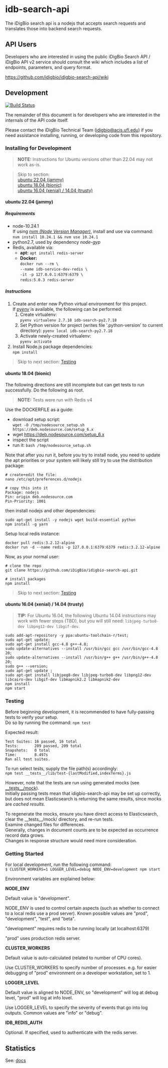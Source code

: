 # idb-search-api

The iDigBio search api is a nodejs that accepts search requests and
translates those into backend search requests.

## API Users

Developers who are interested in using the public iDigBio Search API /
iDigBio API v2 service should consult the wiki which includes a list
of endpoints, parameters, and query format.

https://github.com/idigbio/idigbio-search-api/wiki

## Development

[![Build Status](https://travis-ci.com/iDigBio/idigbio-search-api.svg?branch=master)](https://travis-ci.com/iDigBio/idigbio-search-api)


The remainder of this document is for developers who are interested in
the internals of the API code itself.

Please contact the iDigBio Technical Team (idigbio@acis.ufl.edu) if you need assistance installing, running, or developing code from this repository.

### Installing for Development

> **NOTE:** Instructions for Ubuntu versions other than 22.04 may not work as-is.

> Skip to section:  
> [ubuntu 22.04 (jammy)](#ubuntu-2204-jammy)  
> [ubuntu 18.04 (bionic)](#ubuntu-1804-bionic)  
> [ubuntu 16.04 (xenial) / 14.04 (trusty)](#ubuntu-1604-xenial--1404-trusty)

#### ubuntu 22.04 (jammy)

##### Requirements

- node-10.24.1  
	If using [_nvm (Node Version Manager)_](https://github.com/nvm-sh/nvm), install and use via command:  
	`nvm install 10.24.1 && nvm use 10.24.1`
- python2.7, used by dependency _node-gyp_
- Redis, available via:
	- **apt:** `apt install redis-server`
	- **Docker:**  
		`docker run --rm \`  
		`--name idb-service-dev-redis \`  
		`-it -p 127.0.0.1:6379:6379 \`  
		`redis:5.0.3 redis-server`

##### Instructions

1. 
	Create and enter new Python virtual environment for this project.  
	If [_pyenv_](https://github.com/pyenv/pyenv) is available, the following can be performed:
	1. Create virtualenv:  
		`pyenv virtualenv 2.7.18 idb-search-py2.7.18`
	2. Set Python version for project (writes file '.python-version' to current directory):
		`pyenv local idb-search-py2.7.18`
	3. Activate newly-created virtualenv:  
		`pyenv activate`
2. 
	Install Node.js package dependencies:  
	`npm install`

> Skip to next section: [Testing](#testing)

#### ubuntu 18.04 (bionic)

The following directions are still incomplete but can get tests to run successfully. Do the following as root.

> **NOTE:** Tests were run with Redis v4

Use the DOCKERFILE as a guide:

* download setup script:  
	`wget -O /tmp/nodesource_setup.sh https://deb.nodesource.com/setup_6.x`
* wget https://deb.nodesource.com/setup_6.x
* inspect the script
* run it:
	`bash /tmp/nodesource_setup.sh`

Note that after you run it, before you try to install node, you need to update the apt priorities or your system will likely still try to use the distribution package:

```
# create+edit the file:
nano /etc/apt/preferences.d/nodejs

# copy this into it
Package: nodejs
Pin: origin deb.nodesource.com
Pin-Priority: 1001
```

then install nodejs and other dependencies:

```
sudo apt-get install -y nodejs wget build-essential python
npm install -g yarn
```

Setup local redis instance:

```
docker pull redis:3.2.12-alpine
docker run -d --name redis -p 127.0.0.1:6379:6379 redis:3.2.12-alpine
```


Now, as your normal user:

```
# clone the repo
git clone https://github.com/iDigBio/idigbio-search-api.git

# install packages
npm install

```

> Skip to next section: [Testing](#testing)

#### ubuntu 16.04 (xenial) / 14.04 (trusty)

> **TIP:** For Ubuntu 16.04, the following Ubuntu 14.04 instructions may work with fewer steps (TBD), but you will still need:
> `libjpeg-turbo8-dev libpng12-dev libgif-dev`.

```
sudo add-apt-repository -y ppa:ubuntu-toolchain-r/test;
sudo apt-get update;
sudo apt-get install gcc-4.8 g++-4.8;
sudo update-alternatives --install /usr/bin/gcc gcc /usr/bin/gcc-4.8 20;
sudo update-alternatives --install /usr/bin/g++ g++ /usr/bin/g++-4.8 20;
sudo g++ --version;
sudo apt-get update ;
sudo apt-get install libjpeg8-dev libjpeg-turbo8-dev libpng12-dev libcairo-dev libgif-dev libmapnik2.2 libmapnik2-dev
npm install
npm start
```

### Testing

Before beginning development, it is recommended to have fully-passing tests to verify your setup.  
Do so by running the command: `npm test`

Expected result:
```
Test Suites: 16 passed, 16 total
Tests:       209 passed, 209 total
Snapshots:   0 total
Time:        8.497s
Ran all test suites.
```

To run select tests, supply the file path(s) accordingly:  
`npm test __tests__/lib/test-{lastModified,indexTerms}.js`

However, note that the tests are run using generated mocks (see [\_\_tests\_\_/mock](__tests__/mock/)).  
Initially passing tests mean that idigbio-search-api may be set up correctly,
but does not mean Elasticsearch is returning the same results,
since mocks are _cached results._

To regenerate the mocks, ensure you have direct access to Elasticsearch, clear the \_\_tests\_\_/mock/ directory, and re-run tests.  
Examine changed files for differences.  
Generally, changes in document counts are to be expected as occurrence record data grows.  
Changes in response structure would need more consideration.

### Getting Started

For local development, run the following command:  
`$ CLUSTER_WORKERS=1 LOGGER_LEVEL=debug NODE_ENV=development npm start`

Environment variables are explained below:

**NODE_ENV**

Default value is "development".

NODE_ENV is used to control certain aspects (such as whether to connect
to a local redis use a prod server).
Known possible values are "prod", "development", "test", and "beta".

"development" requires redis to be running locally (at localhost:6379)

"prod" uses production redis server.

**CLUSTER_WORKERS**

Default value is auto-calculated (related to number of CPU cores).

Use CLUSTER_WORKERS to specify number of processes.  e.g. for easier debugging
of "prod" environment on a developer workstation, set to 1.

**LOGGER_LEVEL**

Default value is aligned to NODE_ENV, so "development" will log at debug
level, "prod" will log at info lovel.

Use LOGGER_LEVEL to specify the severity of events that go into log outputs.
Common values are "info" or "debug".

**IDB_REDIS_AUTH**

Optional. If specified, used to authenticate with the redis server.

## Statistics

See: [docs](https://github.com/iDigBio/idigbio-search-api/blob/master/src/docs/)
